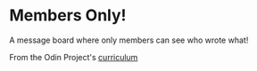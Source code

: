 # Members Only!

A message board where only members can see who wrote what!

From the Odin Project's [curriculum](https://www.theodinproject.com/lessons/authentication)
